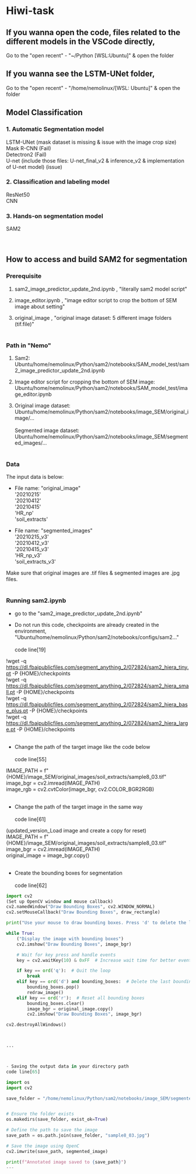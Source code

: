 # Hiwi-task


## If you wanna open the code, files related to the different models in the VSCode directly, 
Go to the "open recent" - "~/Python [WSL:Ubuntu]" & open the folder

## If you wanna see the LSTM-UNet folder, 
Go to the "open recent" - "/home/nemolinux/[WSL: Ubuntu]" & open the folder


## Model Classification 

### 1. Automatic Segmentation model
LSTM-UNet (mask dataset is missing & issue with the image crop size)<br />
Mask R-CNN (Fail)<br />
Detectron2 (Fail)<br />
U-net (include those files: U-net_final_v2 & inference_v2 & implementation of U-net model) (issue)<br />

### 2. Classification and labeling model
ResNet50<br />
CNN<br />

### 3. Hands-on segmentation model
SAM2<br />
<br /><br />



## How to access and build SAM2 for segmentation


### Prerequisite
1. sam2_image_predictor_update_2nd.ipynb ,
   "literally sam2 model script"

3. image_editor.ipynb ,   "image editor script to crop the bottom of SEM image about setting"

4. original_image , 
     "original image dataset: 5 different image folders (tif.file)"<br /><br />



### Path in "Nemo"
1. Sam2: <br /> Ubuntu/home/nemolinux/Python/sam2/notebooks/SAM_model_test/sam2_image_predictor_update_2nd.ipynb

2. Image editor script for cropping the bottom of SEM image: <br /> Ubuntu/home/nemolinux/Python/sam2/notebooks/SAM_model_test/image_editor.ipynb

3. Original image dataset:<br />  Ubuntu/home/nemolinux/Python/sam2/notebooks/image_SEM/original_image/...<br /><br /> 
   Segmented image dataset:<br />  Ubuntu/home/nemolinux/Python/sam2/notebooks/image_SEM/segmented_images/...<br /><br />



### Data
The input data is below:<br /> 
- File name: "original_image"<br /> 
'20210215' <br /> 
'20210412' <br /> 
'20210415'<br /> 
'HR_np'<br /> 
'soil_extracts'<br /> 


- File name: "segmented_images"<br /> 
'20210215_v3' <br /> 
'20210412_v3' <br /> 
'20210415_v3'<br /> 
'HR_np_v3'<br /> 
'soil_extracts_v3'<br /> 

Make sure that original images are .tif files & segmented images are .jpg files.<br /><br />

### Running sam2.ipynb

- go to the "sam2_image_predictor_update_2nd.ipynb"

- Do not run this code, checkpoints are already created in the environment, "Ubuntu/home/nemolinux/Python/sam2/notebooks/configs/sam2..."<br /><br />
code line[19]<br />

!wget -q https://dl.fbaipublicfiles.com/segment_anything_2/072824/sam2_hiera_tiny.pt -P {HOME}/checkpoints<br />
!wget -q https://dl.fbaipublicfiles.com/segment_anything_2/072824/sam2_hiera_small.pt -P {HOME}/checkpoints<br />
!wget -q https://dl.fbaipublicfiles.com/segment_anything_2/072824/sam2_hiera_base_plus.pt -P {HOME}/checkpoints<br />
!wget -q https://dl.fbaipublicfiles.com/segment_anything_2/072824/sam2_hiera_large.pt -P {HOME}/checkpoints<br /><br />

- Change the path of the target image like the code below<br /><br />
code line[55]<br />

IMAGE_PATH = f"{HOME}/image_SEM/original_images/soil_extracts/sample8_03.tif"<br />
image_bgr = cv2.imread(IMAGE_PATH)<br />
image_rgb = cv2.cvtColor(image_bgr, cv2.COLOR_BGR2RGB)<br /><br />

- Change the path of the target image in the same way<br /><br />
code line[61]<br />

(updated_version_Load image and create a copy for reset)<br />
IMAGE_PATH = f"{HOME}/image_SEM/original_images/soil_extracts/sample8_03.tif"<br />
image_bgr = cv2.imread(IMAGE_PATH)<br />
original_image = image_bgr.copy()<br /><br />


- Create the bounding boxes for segmentation<br /><br />
code line[62]<br />

```python
import cv2
(Set up OpenCV window and mouse callback)
cv2.namedWindow("Draw Bounding Boxes", cv2.WINDOW_NORMAL)
cv2.setMouseCallback("Draw Bounding Boxes", draw_rectangle)

print("Use your mouse to draw bounding boxes. Press 'd' to delete the last box, 'r' to reset all boxes, and 'q' to finish.")

while True:
    ("Display the image with bounding boxes")
    cv2.imshow("Draw Bounding Boxes", image_bgr)

    # Wait for key press and handle events
    key = cv2.waitKey(10) & 0xFF  # Increase wait time for better event handling

    if key == ord('q'):  # Quit the loop
        break
    elif key == ord('d') and bounding_boxes:  # Delete the last bounding box
        bounding_boxes.pop()
        redraw_image()
    elif key == ord('r'):  # Reset all bounding boxes
        bounding_boxes.clear()
        image_bgr = original_image.copy()
        cv2.imshow("Draw Bounding Boxes", image_bgr)

cv2.destroyAllWindows()



...



- Saving the output data in your directory path
code line[65]

import os
import cv2

save_folder = "/home/nemolinux/Python/sam2/notebooks/image_SEM/segmented_images/soil_extracts"


# Ensure the folder exists
os.makedirs(save_folder, exist_ok=True)

# Define the path to save the image
save_path = os.path.join(save_folder, "sample8_03.jpg")

# Save the image using OpenC
cv2.imwrite(save_path, segmented_image)

print(f"Annotated image saved to {save_path}")
---



